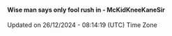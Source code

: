 #### Wise man says only fool rush in - McKidKneeKaneSir
Updated on 26/12/2024 - 08:14:19 (UTC) Time Zone
